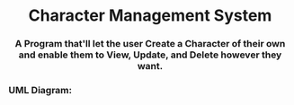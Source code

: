 

<h1 align="center">Character Management System</h1>
<h3 align="center">A Program that'll let the user Create a Character of their own and enable them to View, Update, and Delete however they want.</h3>

<h3 align="left">UML Diagram:</h3>

